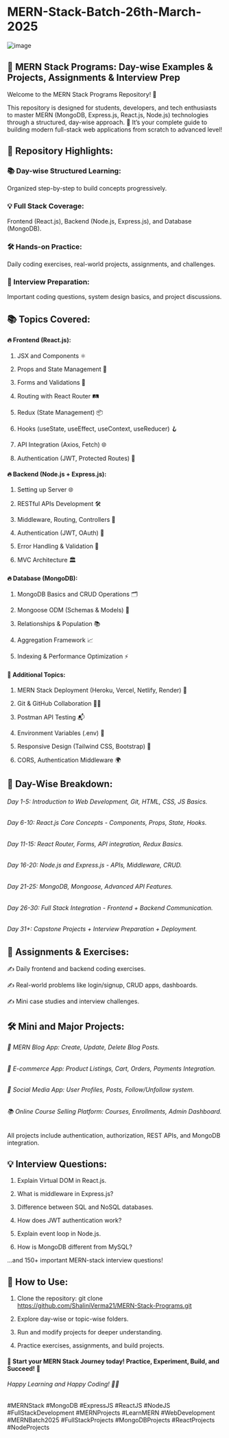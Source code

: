 # MERN-Stack-Batch-26th-March-2025

![image](https://github.com/user-attachments/assets/2857d056-a494-4b84-ae08-dbe5441f0b99)


## 🌟 MERN Stack Programs: Day-wise Examples & Projects, Assignments & Interview Prep


Welcome to the MERN Stack Programs Repository! 🎯

This repository is designed for students, developers, and tech enthusiasts to master MERN (MongoDB, Express.js, React.js, Node.js) technologies through a structured, day-wise approach. 🚀
It’s your complete guide to building modern full-stack web applications from scratch to advanced level!


## 📌 Repository Highlights:


### 📚 Day-wise Structured Learning:

Organized step-by-step to build concepts progressively.

### 💡 Full Stack Coverage:

Frontend (React.js), Backend (Node.js, Express.js), and Database (MongoDB).

### 🛠️ Hands-on Practice:

Daily coding exercises, real-world projects, assignments, and challenges.

### 🎯 Interview Preparation:

Important coding questions, system design basics, and project discussions.


## 📚 Topics Covered:


#### 🔥 Frontend (React.js):

1. JSX and Components ⚛️

2. Props and State Management 🧩

3. Forms and Validations 📝

4. Routing with React Router 🛤️

5. Redux (State Management) 📦

6. Hooks (useState, useEffect, useContext, useReducer) 🪝

7. API Integration (Axios, Fetch) 🌐

8. Authentication (JWT, Protected Routes) 🔐


#### 🔥 Backend (Node.js + Express.js):

1. Setting up Server 🌐

2. RESTful APIs Development 🛠️

3. Middleware, Routing, Controllers 🔄

4. Authentication (JWT, OAuth) 🔏

5. Error Handling & Validation 🚧

6. MVC Architecture 🏛️
   

#### 🔥 Database (MongoDB):

1. MongoDB Basics and CRUD Operations 🗂️

2. Mongoose ODM (Schemas & Models) 🧬

3. Relationships & Population 📚

4. Aggregation Framework 📈

5. Indexing & Performance Optimization ⚡


#### 🛑 Additional Topics:

1. MERN Stack Deployment (Heroku, Vercel, Netlify, Render) 🚀

2. Git & GitHub Collaboration 🧑‍💻

3. Postman API Testing 📬

4. Environment Variables (.env) 🔐

5. Responsive Design (Tailwind CSS, Bootstrap) 🎨

6. CORS, Authentication Middleware 🌍
   

## 📝 Day-Wise Breakdown:

###### Day 1-5: Introduction to Web Development, Git, HTML, CSS, JS Basics.
###### Day 6-10: React.js Core Concepts - Components, Props, State, Hooks.
###### Day 11-15: React Router, Forms, API integration, Redux Basics.
###### Day 16-20: Node.js and Express.js - APIs, Middleware, CRUD.
###### Day 21-25: MongoDB, Mongoose, Advanced API Features.
###### Day 26-30: Full Stack Integration - Frontend + Backend Communication.
###### Day 31+: Capstone Projects + Interview Preparation + Deployment.



## 🎯 Assignments & Exercises:


✍️ Daily frontend and backend coding exercises.

✍️ Real-world problems like login/signup, CRUD apps, dashboards.

✍️ Mini case studies and interview challenges.



## 🛠️ Mini and Major Projects:


###### 📝 MERN Blog App: Create, Update, Delete Blog Posts.

###### 🛒 E-commerce App: Product Listings, Cart, Orders, Payments Integration.

###### 👥 Social Media App: User Profiles, Posts, Follow/Unfollow system.

###### 📚 Online Course Selling Platform: Courses, Enrollments, Admin Dashboard.

All projects include authentication, authorization, REST APIs, and MongoDB integration.



## 💡 Interview Questions:


1. Explain Virtual DOM in React.js.

2. What is middleware in Express.js?

3. Difference between SQL and NoSQL databases.

4. How does JWT authentication work?

5. Explain event loop in Node.js.

6. How is MongoDB different from MySQL?

...and 150+ important MERN-stack interview questions!



## 🚀 How to Use:

1. Clone the repository:
git clone https://github.com/ShaliniVerma21/MERN-Stack-Programs.git

3. Explore day-wise or topic-wise folders.
   
4. Run and modify projects for deeper understanding.
   
5. Practice exercises, assignments, and build projects.



#### 🌈 Start your MERN Stack Journey today! Practice, Experiment, Build, and Succeed! 🌟

###### Happy Learning and Happy Coding! 🚀😊










#MERNStack #MongoDB #ExpressJS #ReactJS #NodeJS #FullStackDevelopment #MERNProjects #LearnMERN #WebDevelopment #MERNBatch2025 #FullStackProjects #MongoDBProjects #ReactProjects #NodeProjects
